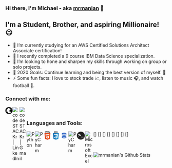 ### Hi there, I'm Michael - aka [mrmanian][website] 👋

## I'm a Student, Brother, and aspiring Millionaire! 😉
- 🌱 I’m currently studying for an AWS Certified Solutions Architect Associate certification!
- 🔭 I recently completed a 9 course IBM Data Science specialization.
- 👯 I’m looking to hone and sharpen my skills through working on group or solo projects.
- 🥅 2020 Goals: Continue learning and being the best version of myself. 📖
- ⚡ Some fun facts: I love to stock trade 📈, listen to music 🎧, and watch football 🏈.

### Connect with me:

[<img align="left" alt="codeSTACKr.com" width="22px" src="https://raw.githubusercontent.com/iconic/open-iconic/master/svg/globe.svg" />][website]
[<img align="left" alt="codeSTACKr | LinkedIn" width="22px" src="https://cdn.jsdelivr.net/npm/simple-icons@v3/icons/linkedin.svg" />][linkedin]
[<img align="left" alt="codeSTACKr | Gmail" width="22px" src="https://cdn.jsdelivr.net/npm/simple-icons@v3/icons/gmail.svg" />][gmail]

<br/>

### Languages and Tools:

[<img align="left" alt="Python" width="26px" src="https://img.icons8.com/color/48/000000/python.png" />]
[<img align="left" alt="PyCharm" width="26px" src="https://img.icons8.com/color/48/000000/pycharm.png" />]
[<img align="left" alt="HTML5" width="26px" src="https://raw.githubusercontent.com/github/explore/80688e429a7d4ef2fca1e82350fe8e3517d3494d/topics/html/html.png" />]
[<img align="left" alt="CSS3" width="26px" src="https://raw.githubusercontent.com/github/explore/80688e429a7d4ef2fca1e82350fe8e3517d3494d/topics/css/css.png" />]
[<img align="left" alt="SQL" width="26px" src="https://raw.githubusercontent.com/github/explore/80688e429a7d4ef2fca1e82350fe8e3517d3494d/topics/sql/sql.png" />]
[<img align="left" alt="PyCharm" width="26px" src="https://img.icons8.com/color/48/000000/c-programming.png" />]
[<img align="left" alt="Terminal" width="26px" src="https://raw.githubusercontent.com/github/explore/80688e429a7d4ef2fca1e82350fe8e3517d3494d/topics/terminal/terminal.png" />]
[<img align="left" alt="Microsoft Excel" width="26px" src="https://img.icons8.com/fluent/48/000000/microsoft-excel-2019.png" />]

<br/>
<br/>

<img align="left" alt="mrmanian's Github Stats" src="https://github-readme-stats.codestackr.vercel.app/api?username=mrmanian&show_icons=true&hide_border=true" />

[website]: https://google.com
[gmail]: mailto:mikemanian@gmail.com
[linkedin]: https://linkedin.com/in/michael-manian
